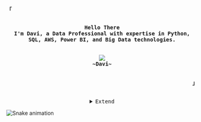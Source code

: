 <!-- Profile -->
<p align="left"><strong><samp>「</samp></strong></p>
<p align="center">
    <samp><br>
        <b>
            Hello There
        <br>
            I'm Davi, a Data Professional with expertise in Python, SQL, AWS, Power BI, and Big Data technologies.<br>
        </b>
    <br>
    <br>
    <img src="https://readme-typing-svg.herokuapp.com?font=Iosevka&size=16&color=6A0DAD&center=true&width=410&height=45&lines=Data+Analyst+and+Cloud+Enthusiast+📊.">
    <br>
        <b>
        ~Davi~
        </b>
    <br>
    </samp><br>
</p>
<p align="right"><strong><samp>」</samp></strong></p>

<br>

<details align="center">
<summary><samp>Extend</samp></summary>

<h2></h2><br>

<!-- Contact Me -->
<p align="center">
    <samp>
        <a href="https://discord.gg/SEU_DISCORD"><img src="https://img.shields.io/badge/Discord-5865F2?style=for-the-badge&logo=discord&logoColor=white"></a>
        <a href="https://www.kaggle.com/seuKAGGLE"><img src="https://img.shields.io/badge/Kaggle-20BEFF?style=for-the-badge&logo=Kaggle&logoColor=white"></a>
        <a href="https://www.linkedin.com/in/davileyendecker/"><img src="https://img.shields.io/badge/LinkedIn-0077B5?style=for-the-badge&logo=linkedin&logoColor=white"></a>
        <a href="mailto:seuemail@gmail.com"><img src="https://img.shields.io/badge/Gmail-D14836?style=for-the-badge&logo=gmail&logoColor=white"></a>
        <a href="https://seuPORTIFOLIO.github.io"><img src="https://img.shields.io/badge/website-000000?style=for-the-badge&logo=About.me&logoColor=white"></a>
        <h2></h2> 
    </samp>
</p>
</details>

![Snake animation](https://github.com/TASIO852/TASIO852/blob/output/github-contribution-grid-snake.svg)





